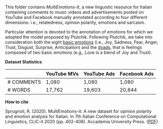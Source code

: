 This folder contains *MultiEmotions-It*, a new linguistic resource for Italian containing comments to music videos and advertisements posted on YouTube and Facebook manually annotated according to four different dimensions: i.e., relatedness, opinion polarity, emotions and sarcasm.  

Particular attention is devoted to the annotation of emotions for which we adopted the model proposed by Plutchik. Following Plutchik, we take into consideration both the eight [basic emotions](https://commons.wikimedia.org/wiki/File:Plutchik-wheel.svg) (i.e., Joy, Sadness, Fear, Anger, Trust, Disgust, Surprise, Anticipation) and the [dyads](https://i.pinimg.com/originals/83/93/d6/8393d660082c3124a684edc3cade4607.jpg), that is feelings composed of two basic emotions (e.g., Love is a blend of Joy and Trust).

**Dataset Statistics**

|  | YouTube MVs | YouTube Ads | Facebook Ads |
|-|-|-|-|
| # COMMENTS | 1,080 | 1,080 | 1,080 |
| # WORDS | 17,762 | 19,603 | 20,844 |

**How to cite**

Sprugnoli, R. (2020). MultiEmotions-it: A new dataset for opinion polarity and emotion analysis for Italian. In 7th Italian Conference on Computational Linguistics, CLiC-it 2020 (pp. 402-408). Accademia University Press. ([PDF](http://ceur-ws.org/Vol-2769/paper_08.pdf))
